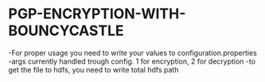 # PGP-ENCRYPTION-WITH-BOUNCYCASTLE

-For proper usage you need to write your values to configuration.properties
-args currently handled trough config. 1 for encryption, 2 for decryption
-to get the file to hdfs, you need to write total hdfs path
